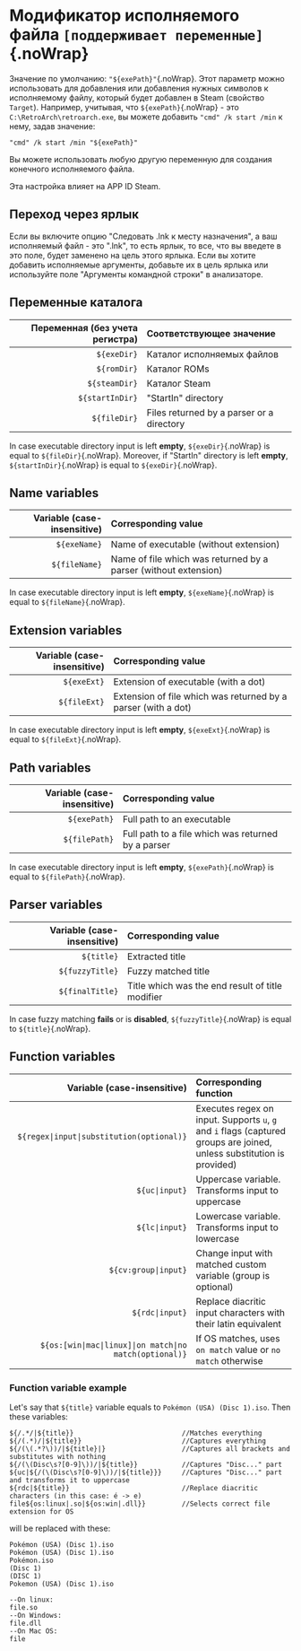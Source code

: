 # Модификатор исполняемого файла `[поддерживает переменные]`{.noWrap}

Значение по умолчанию: `"${exePath}"`{.noWrap}. Этот параметр можно использовать для добавления или добавления нужных символов к исполняемому файлу, который будет добавлен в Steam (свойство `Target`). Например, учитывая, что `${exePath}`{.noWrap} - это `C:\RetroArch\retroarch.exe`, вы можете добавить `"cmd" /k start /min` к нему, задав значение:
```
"cmd" /k start /min "${exePath}"
```
Вы можете использовать любую другую переменную для создания конечного исполняемого файла.

Эта настройка влияет на APP ID Steam.


## Переход через ярлык
Если вы включите опцию "Следовать .lnk к месту назначения", а ваш исполняемый файл - это ".lnk", то есть ярлык, то все, что вы введете в это поле, будет заменено на цель этого ярлыка. Если вы хотите добавить исполняемые аргументы, добавьте их в цель ярлыка или используйте поле "Аргументы командной строки" в анализаторе.

## Переменные каталога

| Переменная (без учета регистра) | Соответствующее значение                  |
| -------------------------------:|:----------------------------------------- |
|                     `${exeDir}` | Каталог исполняемых файлов                |
|                     `${romDir}` | Каталог ROMs                              |
|                   `${steamDir}` | Каталог Steam                             |
|                 `${startInDir}` | "StartIn" directory                       |
|                    `${fileDir}` | Files returned by a parser or a directory |

In case executable directory input is left **empty**, `${exeDir}`{.noWrap} is equal to `${fileDir}`{.noWrap}. Moreover, if "StartIn" directory is left **empty**, `${startInDir}`{.noWrap} is equal to `${exeDir}`{.noWrap}.

## Name variables

| Variable (case-insensitive) | Corresponding value                                             |
| ---------------------------:|:--------------------------------------------------------------- |
|                `${exeName}` | Name of executable (without extension)                          |
|               `${fileName}` | Name of file which was returned by a parser (without extension) |

In case executable directory input is left **empty**, `${exeName}`{.noWrap} is equal to `${fileName}`{.noWrap}.

## Extension variables

| Variable (case-insensitive) | Corresponding value                                           |
| ---------------------------:|:------------------------------------------------------------- |
|                 `${exeExt}` | Extension of executable (with a dot)                          |
|                `${fileExt}` | Extension of file which was returned by a parser (with a dot) |

In case executable directory input is left **empty**, `${exeExt}`{.noWrap} is equal to `${fileExt}`{.noWrap}.

## Path variables

| Variable (case-insensitive) | Corresponding value                                |
| ---------------------------:|:-------------------------------------------------- |
|                `${exePath}` | Full path to an executable                         |
|               `${filePath}` | Full path to a file which was returned by a parser |

In case executable directory input is left **empty**, `${exePath}`{.noWrap} is equal to `${filePath}`{.noWrap}.

## Parser variables

| Variable (case-insensitive) | Corresponding value                              |
| ---------------------------:|:------------------------------------------------ |
|                  `${title}` | Extracted title                                  |
|             `${fuzzyTitle}` | Fuzzy matched title                              |
|             `${finalTitle}` | Title which was the end result of title modifier |

In case fuzzy matching **fails** or is **disabled**, `${fuzzyTitle}`{.noWrap} is equal to `${title}`{.noWrap}.

## Function variables

|                                 Variable (case-insensitive) | Corresponding function                                                                                                 |
| -----------------------------------------------------------:|:---------------------------------------------------------------------------------------------------------------------- |
|                 `${regex\|input\|substitution(optional)}` | Executes regex on input. Supports `u`, `g` and `i` flags (captured groups are joined, unless substitution is provided) |
|                                             `${uc\|input}` | Uppercase variable. Transforms input to uppercase                                                                      |
|                                             `${lc\|input}` | Lowercase variable. Transforms input to lowercase                                                                      |
|                                       `${cv:group\|input}` | Change input with matched custom variable (group is optional)                                                          |
|                                            `${rdc\|input}` | Replace diacritic input characters with their latin equivalent                                                         |
| `${os:[win\|mac\|linux]\|on match\|no match(optional)}` | If OS matches, uses `on match` value or `no match` otherwise                                                           |

### Function variable example

Let's say that `${title}` variable equals to `Pokémon (USA) (Disc 1).iso`. Then these variables:
```
${/.*/|${title}}                           //Matches everything
${/(.*)/|${title}}                         //Captures everything
${/(\(.*?\))/|${title}|}                   //Captures all brackets and substitutes with nothing
${/(\(Disc\s?[0-9]\))/|${title}}           //Captures "Disc..." part
${uc|${/(\(Disc\s?[0-9]\))/|${title}}}     //Captures "Disc..." part and transforms it to uppercase
${rdc|${title}}                            //Replace diacritic characters (in this case: é -> e)
file${os:linux|.so|${os:win|.dll}}         //Selects correct file extension for OS
```
will be replaced with these:
```
Pokémon (USA) (Disc 1).iso
Pokémon (USA) (Disc 1).iso
Pokémon.iso
(Disc 1)
(DISC 1)
Pokemon (USA) (Disc 1).iso

--On linux:
file.so
--On Windows:
file.dll
--On Mac OS:
file
```
